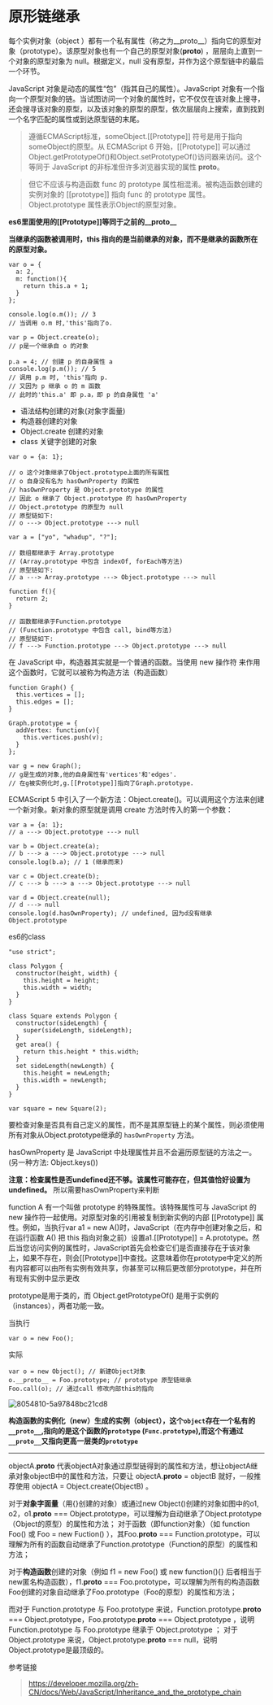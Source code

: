 # 原形链继承



每个实例对象（object ）都有一个私有属性（称之为__proto__）指向它的原型对象（prototype）。该原型对象也有一个自己的原型对象(__proto__) ，层层向上直到一个对象的原型对象为 null。根据定义，null 没有原型，并作为这个原型链中的最后一个环节。

JavaScript 对象是动态的属性“包”（指其自己的属性）。JavaScript 对象有一个指向一个原型对象的链。当试图访问一个对象的属性时，它不仅仅在该对象上搜寻，还会搜寻该对象的原型，以及该对象的原型的原型，依次层层向上搜索，直到找到一个名字匹配的属性或到达原型链的末尾。

> 遵循ECMAScript标准，someObject.[[Prototype]] 符号是用于指向 someObject的原型。从 ECMAScript 6 开始，[[Prototype]] 可以通过Object.getPrototypeOf()和Object.setPrototypeOf()访问器来访问。这个等同于 JavaScript 的非标准但许多浏览器实现的属性 __proto__。

> 但它不应该与构造函数 func 的 prototype 属性相混淆。被构造函数创建的实例对象的 [[prototype]] 指向 func 的 prototype 属性。Object.prototype 属性表示Object的原型对象。

**es6里面使用的[[Prototype]]等同于之前的__proto__**

**当继承的函数被调用时，this 指向的是当前继承的对象，而不是继承的函数所在的原型对象。**


```
var o = {
  a: 2,
  m: function(){
    return this.a + 1;
  }
};

console.log(o.m()); // 3
// 当调用 o.m 时,'this'指向了o.

var p = Object.create(o);
// p是一个继承自 o 的对象

p.a = 4; // 创建 p 的自身属性 a
console.log(p.m()); // 5
// 调用 p.m 时, 'this'指向 p. 
// 又因为 p 继承 o 的 m 函数
// 此时的'this.a' 即 p.a，即 p 的自身属性 'a' 
```

* 语法结构创建的对象(对象字面量)
* 构造器创建的对象
* Object.create 创建的对象
* class 关键字创建的对象


```
var o = {a: 1};

// o 这个对象继承了Object.prototype上面的所有属性
// o 自身没有名为 hasOwnProperty 的属性
// hasOwnProperty 是 Object.prototype 的属性
// 因此 o 继承了 Object.prototype 的 hasOwnProperty
// Object.prototype 的原型为 null
// 原型链如下:
// o ---> Object.prototype ---> null

var a = ["yo", "whadup", "?"];

// 数组都继承于 Array.prototype 
// (Array.prototype 中包含 indexOf, forEach等方法)
// 原型链如下:
// a ---> Array.prototype ---> Object.prototype ---> null

function f(){
  return 2;
}

// 函数都继承于Function.prototype
// (Function.prototype 中包含 call, bind等方法)
// 原型链如下:
// f ---> Function.prototype ---> Object.prototype ---> null
```
在 JavaScript 中，构造器其实就是一个普通的函数。当使用 new 操作符 来作用这个函数时，它就可以被称为构造方法（构造函数）

```
function Graph() {
  this.vertices = [];
  this.edges = [];
}

Graph.prototype = {
  addVertex: function(v){
    this.vertices.push(v);
  }
};

var g = new Graph();
// g是生成的对象,他的自身属性有'vertices'和'edges'.
// 在g被实例化时,g.[[Prototype]]指向了Graph.prototype.
```
ECMAScript 5 中引入了一个新方法：Object.create()。可以调用这个方法来创建一个新对象。新对象的原型就是调用 create 方法时传入的第一个参数：



```
var a = {a: 1}; 
// a ---> Object.prototype ---> null

var b = Object.create(a);
// b ---> a ---> Object.prototype ---> null
console.log(b.a); // 1 (继承而来)

var c = Object.create(b);
// c ---> b ---> a ---> Object.prototype ---> null

var d = Object.create(null);
// d ---> null
console.log(d.hasOwnProperty); // undefined, 因为d没有继承Object.prototype
```

es6的class

```
"use strict";

class Polygon {
  constructor(height, width) {
    this.height = height;
    this.width = width;
  }
}

class Square extends Polygon {
  constructor(sideLength) {
    super(sideLength, sideLength);
  }
  get area() {
    return this.height * this.width;
  }
  set sideLength(newLength) {
    this.height = newLength;
    this.width = newLength;
  }
}

var square = new Square(2);
```

要检查对象是否具有自己定义的属性，而不是其原型链上的某个属性，则必须使用所有对象从Object.prototype继承的 `hasOwnProperty` 方法。

hasOwnProperty 是 JavaScript 中处理属性并且不会遍历原型链的方法之一。(另一种方法: Object.keys())

**注意：检查属性是否undefined还不够。该属性可能存在，但其值恰好设置为undefined。** 
所以需要hasOwnProperty来判断

 function A 有一个叫做 prototype 的特殊属性。该特殊属性可与 JavaScript 的 new 操作符一起使用。对原型对象的引用被复制到新实例的内部 [[Prototype]] 属性。例如，当执行var a1 = new A()时，JavaScript（在内存中创建对象之后，和在运行函数 A() 把 this 指向对象之前）设置a1.[[Prototype]] = A.prototype。然后当您访问实例的属性时，JavaScript首先会检查它们是否直接存在于该对象上，如果不存在，则会[[Prototype]]中查找。这意味着你在prototype中定义的所有内容都可以由所有实例有效共享，你甚至可以稍后更改部分prototype，并在所有现有实例中显示更改
 
 prototype是用于类的，而 Object.getPrototypeOf() 是用于实例的（instances），两者功能一致。
 
 当执行
 
```
var o = new Foo();
```

实际

```
var o = new Object(); // 新建Object对象
o.__proto__ = Foo.prototype; // prototype 原型链继承
Foo.call(o); // 通过call 修改内部this的指向
```

![8054810-5a97848bc21cd8](media/15497180622543/8054810-5a97848bc21cd8c1.jpg)

**构造函数的实例化（new）生成的实例（object），这个`object`存在一个私有的`__proto__`,指向的是这个函数的`prototype` (`Func.prototype`),而这个有通过`__proto__`又指向更高一层类的`prototype`**


-------



objectA.__proto__ 代表objectA对象通过原型链得到的属性和方法，想让objectA继承对象objectB中的属性和方法，只要让 objectA.__proto__ = objectB 就好，一般推荐使用 objectA = Object.create(ObjectB) 。




对于**对象字面量**（用{}创建的对象）或通过new Object()创建的对象如图中的o1, o2，o1.__proto__ === Object.prototype，可以理解为自动继承了Object.prototype（Object的原型）的属性和方法；
对于函数（即function对象）（如 function Foo() 或 Foo = new Fuction() ），其Foo.__proto__ === Function.prototype，可以理解为所有的函数自动继承了Function.prototype（Function的原型）的属性和方法；


对于**构造函数**创建的对象（例如 f1 = new Foo() 或 new function(){} 后者相当于new匿名构造函数），f1.__proto__ === Foo.prototype，可以理解为所有的构造函数Foo创建的对象自动继承了Foo.prototype（Foo的原型）的属性和方法；


而对于 Function.prototype 与 Foo.prototype 来说，Function.prototype.__proto__ === Object.prototype，Foo.prototype.__proto__ === Object.prototype ，说明 Function.prototype 与 Foo.prototype 继承于 Object.prototype ；
对于 Object.prototype 来说，Object.prototype.__proto__ === null，说明Object.prototype是最顶级的。

参考链接

> https://developer.mozilla.org/zh-CN/docs/Web/JavaScript/Inheritance_and_the_prototype_chain




